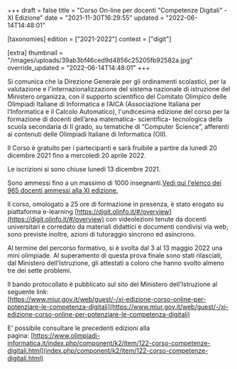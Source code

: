 +++
draft = false
title = "Corso On-line per docenti \"Competenze Digitali\" - XI Edizione"
date = "2021-11-30T16:29:55"
updated = "2022-06-14T14:48:01"

[taxonomies]
edition = ["2021-2022"]
contest = ["digit"]

[extra]
thumbnail = "/images/uploads/39ab3bf46ced9d4856c25205fb92582a.jpg"
override_updated = "2022-06-14T14:48:01"
+++

Si comunica che la Direzione Generale per gli ordinamenti scolastici, per la valutazione e l'internazionalizzazione del sistema nazionale di istruzione del Ministero organizza, con il supporto scientifico del Comitato Olimpico delle Olimpiadi Italiane di Informatica e l’AICA (Associazione Italiana per l’Informatica e il Calcolo Automatico), l'undicesima edizione del corso per la formazione di docenti dell’area matematica- scientifica- tecnologica della scuola secondaria di II grado, su tematiche di “Computer Science”, afferenti ai contenuti delle Olimpiadi Italiane di Informatica (OII).

Il Corso è gratuito per i partecipanti e sarà fruibile a partire da lunedì 20 dicembre 2021 fino a mercoledì 20 aprile 2022.

Le iscrizioni si sono chiuse lunedì 13 dicembre 2021.

Sono ammessi fino a un massimo di 1000 insegnanti.[Vedi qui l'elenco dei 965 docenti ammessi alla XI edizione.](/oldsite/205/elenco_docenti_ammessi_digit_XI_965.xlsx)

Il corso, omologato a 25 ore di formazione in presenza, è stato erogato su piattaforma e-learning [https://digit.olinfo.it/#/overview](https://digit.olinfo.it/#/overview) con videolezioni tenute da docenti universitari e corredato da materiali didattici e documenti condivisi via web; sono previste inoltre, azioni di tutoraggio sincrono ed asincrono.

Al termine del percorso formativo, si è svolta dal 3 al 13 maggio 2022 una mini olimpiade. Al superamento di questa prova finale sono stati rilasciati, dal Ministero dell'Istruzione, gli attestati a coloro che hanno svolto almeno tre dei sette problemi.

Il bando protocollato è pubblicato sul sito del Ministero dell'Istruzione al seguente link:<br/>[https://www.miur.gov.it/web/guest/-/xi-edizione-corso-online-per-potenziare-le-competenza-digitali](https://www.miur.gov.it/web/guest/-/xi-edizione-corso-online-per-potenziare-le-competenza-digitali)

E' possibile consultare le precedenti edizioni alla pagina: [https://www.olimpiadi-informatica.it/index.php/component/k2/item/122-corso-competenze-digitali.html](index.php/component/k2/item/122-corso-competenze-digitali.html)
